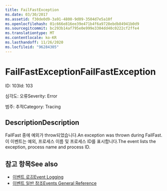 ```yaml
---
title: FailFastException
ms.date: 03/30/2017
ms.assetid: f30de0d9-3a91-4800-9d09-3504d7e5a10f
ms.openlocfilehash: 01c666e816ee39e471b4f6a9728ebdb84941b0d9
ms.sourcegitcommit: bc293b14af795e0e999e3304dd40c0222cf2ffe4
ms.translationtype: MT
ms.contentlocale: ko-KR
ms.lasthandoff: 11/26/2020
ms.locfileid: "96284305"
---
```

# <a name="failfastexception"></a><span data-ttu-id="3b4bd-102">FailFastException</span><span class="sxs-lookup"><span data-stu-id="3b4bd-102">FailFastException</span></span>

<span data-ttu-id="3b4bd-103">ID: 103</span><span class="sxs-lookup"><span data-stu-id="3b4bd-103">Id: 103</span></span>  
  
 <span data-ttu-id="3b4bd-104">심각도: 오류</span><span class="sxs-lookup"><span data-stu-id="3b4bd-104">Severity: Error</span></span>  
  
 <span data-ttu-id="3b4bd-105">범주: 추적</span><span class="sxs-lookup"><span data-stu-id="3b4bd-105">Category: Tracing</span></span>  
  
## <a name="description"></a><span data-ttu-id="3b4bd-106">Description</span><span class="sxs-lookup"><span data-stu-id="3b4bd-106">Description</span></span>  

 <span data-ttu-id="3b4bd-107">FailFast 중에 예외가 throw되었습니다.</span><span class="sxs-lookup"><span data-stu-id="3b4bd-107">An exception was thrown during FailFast.</span></span> <span data-ttu-id="3b4bd-108">이 이벤트는 예외, 프로세스 이름 및 프로세스 ID를 표시합니다.</span><span class="sxs-lookup"><span data-stu-id="3b4bd-108">The event lists the exception, process name and process ID.</span></span>  
  
## <a name="see-also"></a><span data-ttu-id="3b4bd-109">참고 항목</span><span class="sxs-lookup"><span data-stu-id="3b4bd-109">See also</span></span>

- [<span data-ttu-id="3b4bd-110">이벤트 로깅</span><span class="sxs-lookup"><span data-stu-id="3b4bd-110">Event Logging</span></span>](index.md)
- [<span data-ttu-id="3b4bd-111">이벤트 일반 참조</span><span class="sxs-lookup"><span data-stu-id="3b4bd-111">Events General Reference</span></span>](events-general-reference.md)
